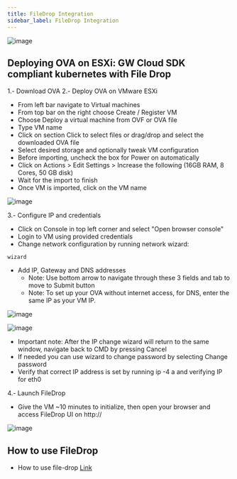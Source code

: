 ```yaml
---
title: FileDrop Integration
sidebar_label: FileDrop Integration
---
```



![image](https://user-images.githubusercontent.com/60857664/115526387-4154d100-a290-11eb-8876-357a22900a0d.png)


## Deploying OVA on ESXi: GW Cloud SDK compliant kubernetes with File Drop

1.- Download OVA
2.- Deploy OVA on VMware ESXi
  - From left bar navigate to Virtual machines
  - From top bar on the right choose Create / Register VM
  - Choose Deploy a virtual machine from OVF or OVA file
  - Type VM name
  - Click on section Click to select files or drag/drop and select the downloaded OVA file
  - Select desired storage and optionally tweak VM configuration
  - Before importing, uncheck the box for Power on automatically
  - Click on Actions > Edit Settings > Increase the following (16GB RAM, 8 Cores, 50 GB disk)
  - Wait for the import to finish
  - Once VM is imported, click on the VM name

![image](https://user-images.githubusercontent.com/64204445/115719302-96c8d500-a399-11eb-8d6e-c8a506ed22c7.png)

3.- Configure IP and credentials
  - Click on Console in top left corner and select "Open browser console"
  - Login to VM using provided credentials
  - Change network configuration by running network wizard:
```
wizard
```
  - Add IP, Gateway and DNS addresses
    - Note: Use bottom arrow to navigate through these 3 fields and tab to move to Submit button
    - Note: To set up your OVA without internet access, for DNS, enter the same IP as your VM IP.

![image](https://user-images.githubusercontent.com/64204445/115719636-ec04e680-a399-11eb-8ec0-3a37b1c5d267.png)

![image](https://user-images.githubusercontent.com/64204445/115719445-b7912a80-a399-11eb-9e38-619c622fb2e5.png)

- Important note: After the IP change wizard will return to the same window, navigate back to CMD by pressing Cancel
- If needed you can use wizard to change password by selecting Change password
- Verify that correct IP address is set by running ip -4 a and verifying IP for eth0

4.- Launch FileDrop
  - Give the VM ~10 minutes to initialize, then open your browser and access FileDrop UI on http://<VM IP>

![image](https://user-images.githubusercontent.com/64204445/115719738-03dc6a80-a39a-11eb-93d0-39597d65e6ee.png)



## How to use FileDrop

- How to use file-drop [ Link ](https://k8-proxy.github.io/k8-proxy-documentation/docs/products/filedrop/fd-howto)

